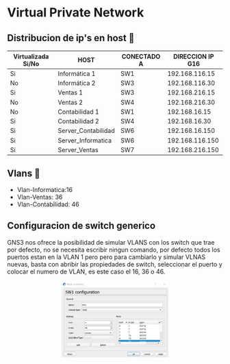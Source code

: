 # Virtual Private Network


## Distribucion de ip's en host 📄

| Virtualizada Si/No | HOST | CONECTADO A | DIRECCION IP G16|
| ------------- | ------------- | -------------| ------------- |
| Si | Informática 1 | SW1 | 192.168.116.15 |
| No | Informática 2 | SW3 | 192.168.116.30 |
| Si | Ventas 1 | SW3 | 192.168.216.15 |
| No | Ventas 2 | SW4 | 192.168.216.30 |
| No | Contabilidad 1 | SW1 | 192.168.16.15 |
| Si | Contabilidad 2 | SW4 | 192.168.16.30 |
| Si | Server_Contabilidad | SW6 | 192.168.16.150 |
| Si | Server_Informatica | SW6 | 192.168.116.150 |
| Si | Server_Ventas | SW7 | 192.168.216.150 |


## Vlans 📄

* Vlan-Informatica:16
* Vlan-Ventas: 36
* Vlan-Contabilidad: 46

## Configuracion de switch generico

GNS3 nos ofrece la posibilidad de simular VLANS con los switch que trae por defecto, no se necesita escribir ningun comando, por defecto todos los puertos estan en la VLAN 1 pero pero para cambiarlo y simular VLNAS nuevas, basta con abribir las propiedades de switch, seleccionar el puerto y colocar el numero de VLAN, es este caso el 16, 36 o 46.
    <div align='center'>
    <img src="https://github.com/Stevensishernandez/RPV_PR1_1S2021/blob/main/image/ConfigSwitch.png" width="50%" height="50%"/>
    </div>
